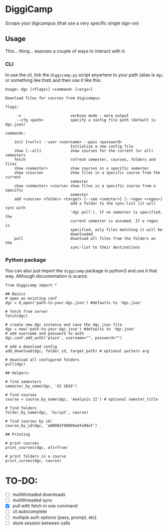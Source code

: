 # DiggiCamp

Scrape your digicampus (that use a very specific single sign-on)


## Usage

This... thing... exposes a couple of ways to interact with it:

### CLI
to use the cli, link the `diggicamp.py` script anywhere to your path (alias is `dgc` or something like that) and then use it like this:

```
Usage: dgc [<flags>] <command> [<args>]

Download files for courses from digicampus.

flags:

     -v                      verbose mode - more output
     --cfg <path>            specify a config file path (default is dgc.json)

commands:

    init [<url>] --user <username> --pass <password>
                             Initialize a new config file
    show [--all]             show courses for the current (or all) semesters
    fetch                    refresh semester, courses, folders and files
    show <semester>          show courses in a specific semester
    show <course>            show files in a specific course from the current 
                             semester
    show <semester> <course> show files in a specific course from a specific
                             semester
    add <course> <folder> <target> [--sem <semster>] [--regex <regex>]
                             add a folder to the sync-list (it will sync with 
                             'dgc pull'). If no semester is specified, the 
                             current semester is assumed. If a regex is 
                             specified, only files matching it will be 
                             downloaded
    pull                     download all files from the folders on the 
                             sync-list to their destinations
```

### Python package

You can also just import the `diggicamp` package in python3 and use it that way. Although documentation is scarce.

```python3
from diggicamp import *

## Basics
# open an existing conf
dgc = d_open('path-to-your-dgc.json') #defaults to 'dgc.json'

# fetch from server
fetch(dgc)

# create new dgc instance and save the dgc.json file
dgc = new('path-to-your-dgc.json') #defaults to 'dgc.json'
# add username and password to auth
dgc.conf.add_auth('plain', username="", password="")

# add a download config
add_download(dgc, folder_id, target_path) # optional pattern arg

# download all configured folders
pull(dgc)

## Helpers:

# find semesters
semester_by_name(dgc, 'SS 2019')

# find courses 
course = course_by_name(dgc, 'Analysis II') # optional semster_title

# find folders
folder_by_name(dgc, 'Script', course)

# find courses by id:
course_by_id(dgc, 'a0808df98009adfe98af')

## Printing

# print courses
print_courses(dgc, all=True)

# print folders in a course
print_curses(dgc, course)
```


# TO-DO:

* [ ] multithreaded downloads
* [ ] multithreaded sync
* [X] pull with fetch in one command
* [ ] cli autocomplete
* [ ] multiple auth options (pass, prompt, etc)
* [ ] store session between calls
